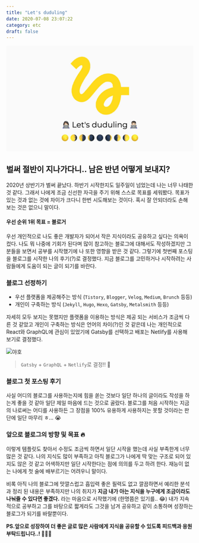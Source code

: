 ```yaml
---
title: "Let's duduling"
date: 2020-07-08 23:07:22
category: etc
draft: false
---
```


![](./images/lets-duduling_cover.jpg)

## 벌써 절반이 지나가다니.. 남은 반년 어떻게 보내지?

2020년 상반기가 벌써 끝났다. 하반기 시작한지도 일주일이 넘었는데 나는 너무 나태한 것 같다. 그래서 나에게 조금 신선한 자극을 주기 위해 스스로 목표를 세워봤다. 목표가 있는 것과 없는 것에 차이가 크다니 한번 시도해보는 것이다. 혹시 잘 안되더라도 손해 보는 것은 없으니 말이다.

#### 우선 순위 1위 목표 = 블로거

우선 개인적으로 나도 좋은 개발자가 되어서 작은 지식이라도 공유하고 싶다는 의욕이 컸다. 나도 뭐 나중에 기회가 된다며 많이 참고하는 블로그에 대해서도 작성하겠지만 그 분들을 보면서 공부를 시작했기에 나 또한 영향을 받은 것 같다. 그렇기에 첫번째 포스팅을 블로그를 시작한 나의 후기(?)로 결정했다. 지금 블로그를 고민하거나 시작하려는 사람들에게 도움이 되는 글이 되기를 바란다. 

### 블로그 선정하기

- 우선 플랫폼을 제공해주는 방식 (`Tistory`, `Blogger`, `Velog`, `Medium`, `Brunch` 등등)
- 개인이 구축하는 방식 (`Jekyll`, `Hugo`, `Hexo`, `Gatsby`, `Metalsmith` 등등)

자세히 모두 보지는 못했지만 플랫폼을 이용하는 방식은 제공 되는 서비스가 조금씩 다른 것 같았고 개인이 구축하는 방식은 언어의 차이(?)인 것 같은데 나는 개인적으로 React와 GraphQL에 관심이 있었기에 Gatsby를 선택하고 배포는 Netlify를 사용해 보기로 결정했다.

![야호](https://drive.google.com/uc?id=1PU-ZhbwtaSTCn5WxwWAaiZI8KXvgcU4Q)

> `Gatsby` + `GraphQL` + `Netlify`로 결정!! 🎉

### 블로그 첫 포스팅 후기

사실 어디의 블로그를 사용하는지에 힘을 쏟는 것보다 일단 하나의 글이라도 작성을 하는게 좋을 것 같아 일단 제일 마음에 드는 것으로 골랐다. 블로그를 처음 시작하는 지금의 나로써는 어디를 사용하든 그 장점을 100% 유용하게 사용하지는 못할 것이라는 판단에 일단 마무리 ㅎ... 😭

### 앞으로 블로그의 방향 및 목표 🔥

이렇게 템플릿도 찾아서 수정도 조금씩 하면서 일단 시작을 했는데 사실 부족한게 너무 많은 것 같다. 나의 지식도 많이 부족하고 아직 블로그가 나에게 딱 맞는 구조로 되어 있지도 않은 것 같고 어색하지만 일단 시작한다는 점에 의의를 두고 하려 한다. 재능이 없는 나에게 첫 술에 배부르기는 어려우니 말이다.

비록 아직 나의 블로그에 맛깔스럽고 흡입력 좋은 필력도 없고 깔끔하면서 예리한 분석과 정리 된 내용은 부족하지만 나의 취지가 **지금 내가 아는 지식을 누구에게 조금이라도 나눠줄 수 있다면 좋겠다.** 라는 마음으로 시작했기에 (한명쯤은 있기를.. 😂) 내가 지속적으로 공부하고 그를 바탕으로 짧게라도 그것을 남겨 공유하고 같이 소통하며 성장하는 블로그가 되기를 바랄뿐이다.

**PS.앞으로 성장하여 더 좋은 글로 많은 사람에게 지식을 공유할 수 있도록 피드백과 응원 부탁드립니다..! 👨🏻‍💻**
